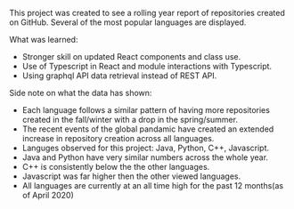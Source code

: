 This project was created to see a rolling year report of repositories created on GitHub. Several of the most popular languages are displayed.

What was learned:
- Stronger skill on updated React components and class use.
- Use of Typescript in React and module interactions with Typescript.
- Using graphql API data retrieval instead of REST API.

Side note on what the data has shown:

- Each language follows a similar pattern of having more repositories created in the fall/winter with a drop in the spring/summer.
- The recent events of the global pandamic have created an extended increase in repository creation across all languages.
- Languges observed for this project: Java, Python, C++, Javascript.
- Java and Python have very similar numbers across the whole year. 
- C++ is consistently below the the other languages.
- Javascript was far higher then the other viewed languages.
- All languages are currently at an all time high for the past 12 months(as of April 2020)
